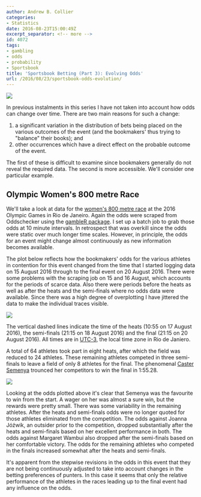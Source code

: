 ```yaml
---
author: Andrew B. Collier
categories:
- Statistics
date: 2016-08-23T15:00:49Z
excerpt_separator: <!-- more -->
id: 4072
tags:
- gambling
- odds
- probability
- Sportsbook
title: 'Sportsbook Betting (Part 3): Evolving Odds'
url: /2016/08/23/sportsbook-odds-evolution/
---
```


<!--more-->

<img src="{{ site.baseurl }}/static/img/2016/08/rio-2016-800m-women.jpg" >

In previous instalments in this series I have not taken into account how odds can change over time. There are two main reasons for such a change:

1. a significant variation in the distribution of bets being placed on the various outcomes of the event (and the bookmakers' thus trying to "balance" their books); and 
2. other occurrences which have a direct effect on the probable outcome of the event.

The first of these is difficult to examine since bookmakers generally do not reveal the required data. The second is more accessible. We'll consider one particular example.

## Olympic Women's 800 metre Race

We'll take a look at data for the [women's 800 metre race](https://en.wikipedia.org/wiki/Athletics_at_the_2016_Summer_Olympics_%E2%80%93_Women%27s_800_metres) at the 2016 Olympic Games in Rio de Janeiro. Again the odds were scraped from Oddschecker using the [gambleR package](https://github.com/DataWookie/gambleR). I set up a batch job to grab those odds at 10 minute intervals. In retrospect that was overkill since the odds were static over much longer time scales. However, in principle, the odds for an event might change almost continuously as new information becomes available.

The plot below reflects how the bookmakers' odds for the various athletes in contention for this event changed from the time that I started logging data on 15 August 2016 through to the final event on 20 August 2016. There were some problems with the scraping job on 15 and 16 August, which accounts for the periods of scarce data. Also there were periods before the heats as well as after the heats and the semi-finals where no odds data were available. Since there was a high degree of overplotting I have jittered the data to make the individual traces visible.

<img src="{{ site.baseurl }}/static/img/2016/08/F-800m-odds.png" >

The vertical dashed lines indicate the time of the heats (10:55 on 17 August 2016), the semi-finals (21:15 on 18 August 2016) and the final (21:15 on 20 August 2016). All times are in [UTC-3](https://en.wikipedia.org/wiki/UTC%E2%88%9203:00), the local time zone in Rio de Janiero.

A total of 64 athletes took part in eight heats, after which the field was reduced to 24 athletes. These remaining athletes competed in three semi-finals to leave a field of only 8 athletes for the final. The phenomenal [Caster Semenya](https://en.wikipedia.org/wiki/Caster_Semenya) trounced her competitors to win the final in 1:55.28.

<img src="{{ site.baseurl }}/static/img/2016/08/F-800m-final-positions.png" >

Looking at the odds plotted above it's clear that Semenya was the favourite to win from the start. A wager on her was almost a sure win, but the rewards were pretty small. There was some variability in the remaining athletes. After the heats and semi-finals odds were no longer quoted for those athletes eliminated from the competition. The odds against Joanna Jóźwik, an outsider prior to the competition, dropped substantially after the heats and semi-finals based on her excellent performance in both. The odds against Margaret Wambui also dropped after the semi-finals based on her comfortable victory. The odds for the remaining athletes who competed in the finals increased somewhat after the heats and semi-finals.

It's apparent from the stepwise revisions in the odds in this event that they are not being continuously adjusted to take into account changes in the betting preferences of punters. In this case it seems that only the relative performance of the athletes in the races leading up to the final event had any influence on the odds.
